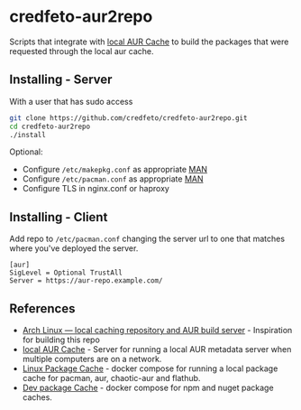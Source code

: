 # credfeto-aur2repo

Scripts that integrate with [local AUR Cache](https://github.com/credfeto/credfeto-local-aur-cache) to build the packages that were requested through the local aur cache.


## Installing - Server

With a user that has sudo access 

```bash
git clone https://github.com/credfeto/credfeto-aur2repo.git
cd credfeto-aur2repo
./install
```

Optional:
* Configure `/etc/makepkg.conf` as appropriate [MAN](https://man.archlinux.org/man/makepkg.conf.5)
* Configure `/etc/pacman.conf` as appropriate [MAN](https://man.archlinux.org/man/pacman.conf.5)
* Configure TLS in nginx.conf or haproxy 


## Installing - Client

Add repo to `/etc/pacman.conf` changing the server url to one that matches where you've deployed the server.

```
[aur]
SigLevel = Optional TrustAll
Server = https://aur-repo.example.com/
```


## References

* [Arch Linux — local caching repository and AUR build server](https://blog.cavelab.dev/2023/02/arch-linux-local-repo/) - Inspiration for building this repo
* [local AUR Cache](https://github.com/credfeto/credfeto-local-aur-cache) - Server for running a local AUR metadata server when multiple computers are on a network.
* [Linux Package Cache](https://github.com/credfeto/credfeto-linux-package-cache) - docker compose for running a local package cache for pacman, aur, chaotic-aur and flathub.
* [Dev package Cache](https://github.com/credfeto/credfeto-dev-package-cache) - docker compose for npm and nuget package caches.